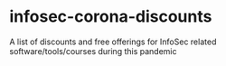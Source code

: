 # infosec-corona-discounts
A list of discounts and free offerings for InfoSec related software/tools/courses during this pandemic
